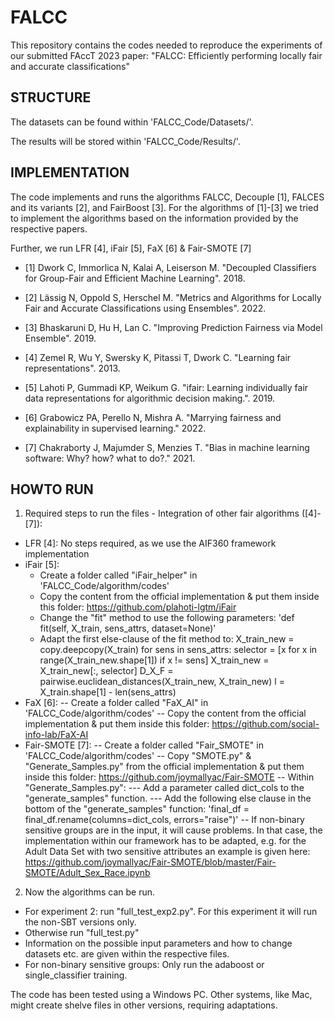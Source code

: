 # FALCC

This repository contains the codes needed to reproduce the experiments of our submitted FAccT 2023 paper:
"FALCC: Efficiently performing locally fair and accurate classifications"


## STRUCTURE

The datasets can be found within 'FALCC_Code/Datasets/'.

The results will be stored within 'FALCC_Code/Results/'.


## IMPLEMENTATION

The code implements and runs the algorithms FALCC, Decouple [1], FALCES and its variants [2], and FairBoost [3].
For the algorithms of [1]-[3] we tried to implement the algorithms based on the information provided by the respective papers.

Further, we run LFR [4], iFair [5], FaX [6] & Fair-SMOTE [7]

- [1] Dwork C, Immorlica N, Kalai A, Leiserson M. "Decoupled Classifiers for Group-Fair
    and Efficient Machine Learning". 2018.

- [2] Lässig N, Oppold S, Herschel M. "Metrics and Algorithms for Locally Fair and Accurate Classifications using Ensembles". 2022.
    
- [3] Bhaskaruni D, Hu H, Lan C. "Improving Prediction Fairness via Model Ensemble". 2019.

- [4] Zemel R, Wu Y, Swersky K, Pitassi T, Dwork C. "Learning fair representations". 2013.

- [5] Lahoti P, Gummadi KP, Weikum G. "ifair: Learning individually fair data representations for algorithmic decision making.". 2019.

- [6] Grabowicz PA, Perello N, Mishra A. "Marrying fairness and explainability in supervised learning." 2022.

- [7] Chakraborty J, Majumder S, Menzies T. "Bias in machine learning software: Why? how? what to do?." 2021.


## HOWTO RUN

1. Required steps to run the files - Integration of other fair algorithms ([4]-[7]):
- LFR [4]: No steps required, as we use the AIF360 framework implementation
- iFair [5]:
    - Create a folder called "iFair_helper" in 'FALCC_Code/algorithm/codes'
    - Copy the content from the official implementation & put them inside this folder: https://github.com/plahoti-lgtm/iFair
    - Change the "fit" method to use the following parameters: 'def fit(self, X_train, sens_attrs, dataset=None)'
    - Adapt the first else-clause of the fit method to:
        X_train_new = copy.deepcopy(X_train)
        for sens in sens_attrs:
            selector = [x for x in range(X_train_new.shape[1]) if x != sens]
            X_train_new = X_train_new[:, selector]
        D_X_F = pairwise.euclidean_distances(X_train_new,
                                             X_train_new)
        l = X_train.shape[1] - len(sens_attrs)
- FaX [6]:
-- Create a folder called "FaX_AI" in 'FALCC_Code/algorithm/codes'
-- Copy the content from the official implementation & put them inside this folder: https://github.com/social-info-lab/FaX-AI
- Fair-SMOTE [7]:
-- Create a folder called "Fair_SMOTE" in 'FALCC_Code/algorithm/codes'
-- Copy "SMOTE.py" & "Generate_Samples.py" from the official implementation & put them inside this folder: https://github.com/joymallyac/Fair-SMOTE
-- Within "Generate_Samples.py":
--- Add a parameter called dict_cols to the "generate_samples" function.
--- Add the following else clause in the bottom of the "generate_samples" function: 'final_df = final_df.rename(columns=dict_cols, errors="raise")'
-- If non-binary sensitive groups are in the input, it will cause problems. In that case, the implementation within our framework has to be adapted,
    e.g. for the Adult Data Set with two sensitive attributes an example is given here: https://github.com/joymallyac/Fair-SMOTE/blob/master/Fair-SMOTE/Adult_Sex_Race.ipynb

2. Now the algorithms can be run. 
- For experiment 2: run "full_test_exp2.py". For this experiment it will run the non-SBT versions only.
- Otherwise run "full_test.py"
- Information on the possible input parameters and how to change datasets etc. are given within the respective files.
- For non-binary sensitive groups: Only run the adaboost or single_classifier training.

The code has been tested using a Windows PC. Other systems, like Mac, might create shelve files in other versions, requiring adaptations.
